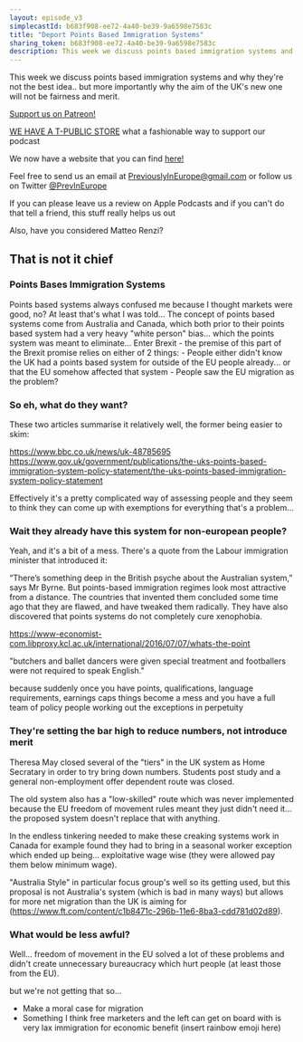 ```yaml
---
layout: episode_v3
simplecastId: b683f908-ee72-4a40-be39-9a6598e7583c
title: "Deport Points Based Immigration Systems"
sharing_token: b683f908-ee72-4a40-be39-9a6598e7583c
description: This week we discuss points based immigration systems and why they're not the best idea.. but more importantly why the aim of the UK's new one will not be fairness and merit.
---
```


<p>This week we discuss points based immigration systems and why they're not the best idea.. but more importantly why the aim of the UK's new one will not be fairness and merit.</p><p><a href="https://www.patreon.com/previouslyineurope">Support us on Patreon!</a></p><p><a href="https://www.teepublic.com/user/previneurope">WE HAVE A T-PUBLIC STORE</a> what a fashionable way to support our podcast</p><p>We now have a website that you can find <a href="http://previouslyineurope.eu/">here!</a></p><p>Feel free to send us an email at <a href="https://previouslyineurope@gmail.com">PreviouslyInEurope@gmail.com</a> or follow us on Twitter <a href="https://twitter.com/PrevInEurope">@PrevInEurope</a></p><p>If you can please leave us a review on Apple Podcasts and if you can't do that tell a friend, this stuff really helps us out</p><p>Also, have you considered Matteo Renzi?</p><h2>That is not it chief</h2><h3>Points Bases Immigration Systems</h3><p>Points based systems always confused me because I thought markets were good, no? At least that's what I was told... The concept of points based systems come from Australia and Canada, which both prior to their points based system had a very heavy "white person" bias... which the points system was meant to eliminate... Enter Brexit - the premise of this part of the Brexit promise relies on either of 2 things: - People either didn't know the UK had a points based system for outside of the EU people already... or that the EU somehow affected that system - People saw the EU migration as the problem?</p><h3>So eh, what do they want?</h3><p>These two articles summarise it relatively well, the former being easier to skim:</p><p><a href="https://www.bbc.co.uk/news/uk-48785695">https://www.bbc.co.uk/news/uk-48785695</a><br /><a href="https://www.gov.uk/government/publications/the-uks-points-based-immigration-system-policy-statement/the-uks-points-based-immigration-system-policy-statement">https://www.gov.uk/government/publications/the-uks-points-based-immigration-system-policy-statement/the-uks-points-based-immigration-system-policy-statement</a></p><p>Effectively it's a pretty complicated way of assessing people and they seem to think they can come up with exemptions for everything that's a problem...</p><h3>Wait they already have this system for non-european people?</h3><p>Yeah, and it's a bit of a mess. There's a quote from the Labour immigration minister that introduced it:</p><p>“There’s something deep in the British psyche about the Australian system,” says Mr Byrne. But points-based immigration regimes look most attractive from a distance. The countries that invented them concluded some time ago that they are flawed, and have tweaked them radically. They have also discovered that points systems do not completely cure xenophobia.</p><p><a href="https://www-economist-com.libproxy.kcl.ac.uk/international/2016/07/07/whats-the-point">https://www-economist-com.libproxy.kcl.ac.uk/international/2016/07/07/whats-the-point</a></p><p>"butchers and ballet dancers were given special treatment and footballers were not required to speak English."</p><p>because suddenly once you have points, qualifications, language requirements, earnings caps things become a mess and you have a full team of policy people working out the exceptions in perpetuity</p><h3>They're setting the bar high to reduce numbers, not introduce merit</h3><p>Theresa May closed several of the "tiers" in the UK system as Home Secratary in order to try bring down numbers. Students post study and a general non-employment offer dependent route was closed.</p><p>The old system also has a "low-skilled" route which was never implemented because the EU freedom of movement rules meant they just didn't need it... the proposed system doesn't replace that with anything.</p><p>In the endless tinkering needed to make these creaking systems work in Canada for example found they had to bring in a seasonal worker exception which ended up being... exploitative wage wise (they were allowed pay them below minimum wage).</p><p>"Australia Style" in particular focus group's well so its getting used, but this proposal is not Australia's system (which is bad in many ways) but allows for more net migration than the UK is aiming for (<a href="https://www.ft.com/content/c1b8471c-296b-11e6-8ba3-cdd781d02d89">https://www.ft.com/content/c1b8471c-296b-11e6-8ba3-cdd781d02d89</a>).</p><h3>What would be less awful?</h3><p>Well... freedom of movement in the EU solved a lot of these problems and didn't create unnecessary bureaucracy which hurt people (at least those from the EU).</p><p>but we're not getting that so...</p><ul><li>Make a moral case for migration</li><li>Something I think free marketers and the left can get on board with is very lax immigration for economic benefit (insert rainbow emoji here)</li></ul>
